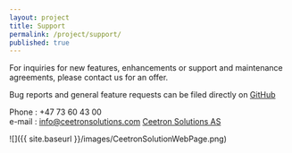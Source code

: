 ```yaml
---
layout: project
title: Support
permalink: /project/support/
published: true
---
```


For inquiries for new features, enhancements or support and maintenance agreements, please contact us for an offer.

Bug reports and general feature requests can be filed directly on [GitHub](https://github.com/OPM/ResInsight/issues?state=open)

Phone : +47 73 60 43 00 <br>
e-mail : info@ceetronsolutions.com
[Ceetron Solutions AS](http://www.ceetronsolutions.com)

![]({{ site.baseurl }}/images/CeetronSolutionWebPage.png)

